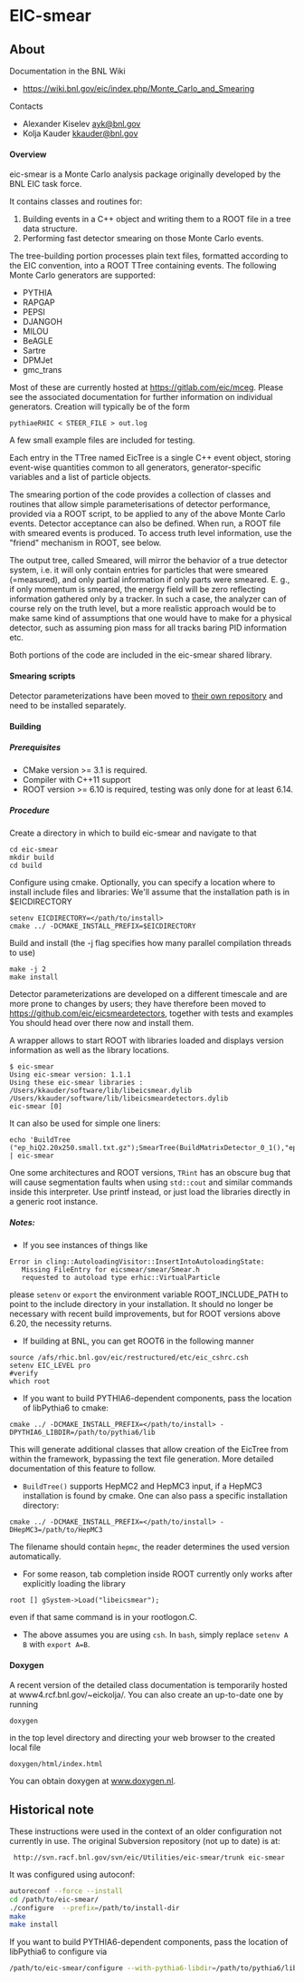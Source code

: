 # EIC-smear

## About

Documentation in the BNL Wiki
* https://wiki.bnl.gov/eic/index.php/Monte_Carlo_and_Smearing

Contacts
* Alexander Kiselev <ayk@bnl.gov>
* Kolja Kauder <kkauder@bnl.gov>

#### Overview ####

eic-smear is a Monte Carlo analysis package originally developed by the BNL EIC task force.

It contains classes and routines for:
1) Building events in a C++ object and writing them to a ROOT file in a tree data structure.
2) Performing fast detector smearing on those Monte Carlo events.

The tree-building portion processes plain text files, formatted according to
the EIC convention, into a ROOT TTree containing events.
The following Monte Carlo generators are supported:
* PYTHIA
* RAPGAP
* PEPSI
* DJANGOH
* MILOU
* BeAGLE
* Sartre
* DPMJet
* gmc_trans

Most of these are currently hosted at https://gitlab.com/eic/mceg.
Please see the associated documentation for further information on
individual generators.
Creation will typically be of the form
```
pythiaeRHIC < STEER_FILE > out.log
```
A few small example files are included for testing.

Each entry in the TTree named EicTree is a single C++ event object,
storing event-wise quantities common to all generators,
generator-specific variables and a list of particle objects.

The smearing portion of the code provides a collection of classes and routines
that allow simple parameterisations of detector performance, provided via a
ROOT script, to be applied to any of the above Monte Carlo
events. Detector acceptance can also be defined. When run, a ROOT file with
smeared events is produced.
To access truth level information, use the "friend" mechanism in ROOT,
see below.

The output tree, called Smeared, will mirror the behavior of a true
detector system, i.e. it will only contain entries for particles that
were smeared (=measured), and only partial information if only parts
were smeared. E. g., if only momentum is smeared, the energy field will be
zero reflecting information gathered only by a tracker. In such a
case, the analyzer can of course rely on the truth level, but a more
realistic approach would be to make same kind of assumptions that one
would have to make for a physical detector, such as assuming pion mass
for all tracks baring PID information etc.


Both portions of the code are included in the eic-smear shared
library.

#### Smearing scripts ####
Detector parameterizations have been moved to [their own repository](https://github.com/eic/eicsmeardetectors) and need to be installed separately.

#### Building ####

##### Prerequisites #####

* CMake version >= 3.1 is required.
* Compiler with C++11 support
* ROOT version >= 6.10 is required, testing was only done for at least 6.14.

##### Procedure #####

Create a directory in which to build eic-smear and navigate to that
```
cd eic-smear
mkdir build
cd build
```

Configure using cmake. Optionally, you can specify a location where to
install include files and libraries:
We'll assume that the installation path is in $EICDIRECTORY
```
setenv EICDIRECTORY=</path/to/install>
cmake ../ -DCMAKE_INSTALL_PREFIX=$EICDIRECTORY
```

Build and install (the -j flag specifies how many parallel compilation
threads to use)
```
make -j 2
make install
```

Detector parameterizations are developed on a different timescale and
are more prone to changes by users; they have therefore been moved to
https://github.com/eic/eicsmeardetectors, together with tests and
examples You should head over there now and install them.

A wrapper allows to start ROOT with libraries loaded and displays
version information as well as the library locations.
```
$ eic-smear
Using eic-smear version: 1.1.1
Using these eic-smear libraries :
/Users/kkauder/software/lib/libeicsmear.dylib
/Users/kkauder/software/lib/libeicsmeardetectors.dylib
eic-smear [0]
```

It can also be used for simple one liners:
```
echo 'BuildTree ("ep_hiQ2.20x250.small.txt.gz");SmearTree(BuildMatrixDetector_0_1(),"ep_hiQ2.20x250.small.root")' | eic-smear
```

One some architectures and ROOT versions, ```TRint``` has an obscure
bug that will cause segmentation faults when using ```std::cout``` and
similar commands inside this interpreter. Use printf instead, or just
load the libraries directly in a generic root instance. 

##### Notes: #####

* If you see instances of things like
```
Error in cling::AutoloadingVisitor::InsertIntoAutoloadingState:
   Missing FileEntry for eicsmear/smear/Smear.h
   requested to autoload type erhic::VirtualParticle
```
please ```setenv``` or ```export``` the environment variable ROOT_INCLUDE_PATH to point to the include directory in your installation. It should no longer be necessary with recent build improvements, but for ROOT versions above 6.20, the necessity returns.

* If building at BNL, you can get ROOT6 in the following manner
```
source /afs/rhic.bnl.gov/eic/restructured/etc/eic_cshrc.csh
setenv EIC_LEVEL pro
#verify
which root
```

* If you want to build PYTHIA6-dependent components, pass the location
of libPythia6 to cmake:
```
cmake ../ -DCMAKE_INSTALL_PREFIX=</path/to/install> -DPYTHIA6_LIBDIR=/path/to/pythia6/lib
```
This will generate additional classes that allow creation of the
EicTree from within the framework, bypassing the text file generation.
More detailed documentation of this feature to follow.

* ```BuildTree()``` supports HepMC2 and HepMC3 input, if a HepMC3 installation is found by cmake. One can also pass a specific installation directory:
```
cmake ../ -DCMAKE_INSTALL_PREFIX=</path/to/install> -DHepMC3=/path/to/HepMC3
```
The filename should contain `hepmc`, the reader determines the used
version automatically.

* For some reason, tab completion inside ROOT currently only works after
explicitly loading the library
```
root [] gSystem->Load("libeicsmear");
```
even if that same command is in your rootlogon.C.

* The above assumes you are using ```csh```. In ```bash```, simply replace ```setenv A B``` with ```export A=B```.


#### Doxygen ####

A recent version of the detailed class documentation is temporarily
hosted at www4.rcf.bnl.gov/~eickolja/.
You can also create an up-to-date one by running
```
doxygen
```
in the top level directory and directing your web browser to the
created local file
```
doxygen/html/index.html
```
You can obtain doxygen at www.doxygen.nl.

## Historical note

These instructions were used in the context of an older configuration
not currently in use. The original Subversion repository (not up to date) is at:
```
 http://svn.racf.bnl.gov/svn/eic/Utilities/eic-smear/trunk eic-smear
```

It was configured using autoconf:
```sh
autoreconf --force --install
cd /path/to/eic-smear/
./configure  --prefix=/path/to/install-dir
make
make install
```

If you want to build PYTHIA6-dependent components, pass the location
of libPythia6 to configure via
```sh
/path/to/eic-smear/configure --with-pythia6-libdir=/path/to/pythia6/lib
```
